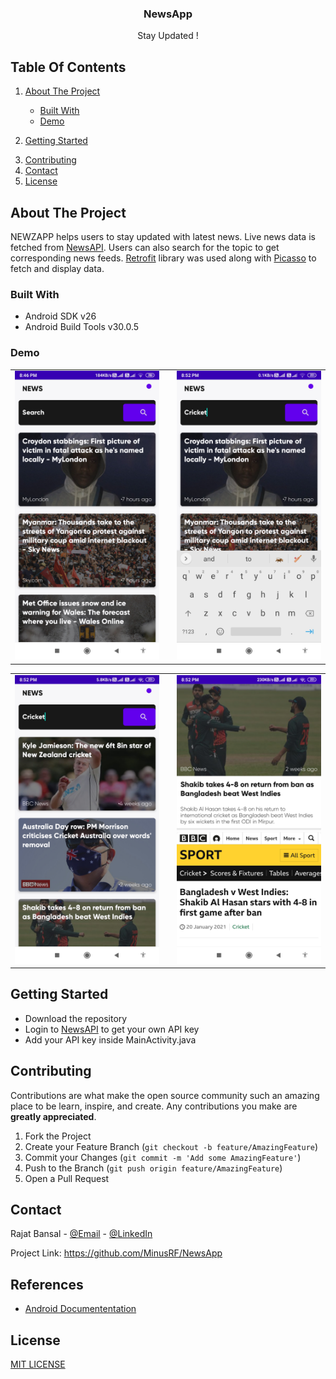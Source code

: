   <h3 align="center">NewsApp</h3>

  <p align="center">
    Stay Updated !
    <br />
  </p>
</p>




<!-- TABLE OF CONTENTS -->
Table Of Contents
-----------------

<show open="open">
<ol>
    <li>
      
<a href="#about-the-project">About The Project</a>
<ul>
        <li>
<a href="#built-with">Built With</a>
</li>
        <li>
<a href="#demo">Demo</a>
</li>
      </ul>
    </li>
    <li>
      
<a href="#getting-started">Getting Started</a>
</li>
    <li>
<a href="#contributing">Contributing</a>
</li> 
    <li>
<a href="#contact">Contact</a>
</li>
     <li>
<a href="#license">License</a>
</li>
  </ol>
</details>

<!-- ABOUT THE PROJECT -->
About The Project
-----------------

NEWZAPP helps users to stay updated with latest news. Live news data is
fetched from [NewsAPI](https://newsapi.org/). Users can also search for
the topic to get corresponding news feeds.
[Retrofit](https://square.github.io/retrofit/#:~:text=Retrofit%20is%20the%20class%20through,are%20turned%20into%20callable%20objects)
library was used along with [Picasso](https://square.github.io/picasso/)
to fetch and display data.

### Built With

-   Android SDK v26
-   Android Build Tools v30.0.5

### Demo
<table>
  <tr>
    <td valign="middle" ><img src="https://github.com/MinusRF/NewsApp/blob/master/Screenshot01.jpg" alt="Screenshot01" width="250"></td>
    <td valign="top" > </td>
    <td valign="middle"><img src="https://github.com/MinusRF/NewsApp/blob/master/Screenshot02.jpg" alt="Screenshot02" width="250"></td>
  </tr>
 </table>
 
 <table>
  <tr>
    <td valign="middle"><img src="https://github.com/MinusRF/NewsApp/blob/master/Screenshot03.jpg" alt="Screenshot03" width="250"></td>
    <td valign="top" > </td>
    <td valign="middle"><img src="https://github.com/MinusRF/NewsApp/blob/master/Screenshot04.jpg" alt="Screenshot04" width="250"></td>
  </tr>
 </table>

<!-- GETTING STARTED -->
Getting Started
---------------

- Download the repository
- Login to [NewsAPI](https://newsapi.org/) to get your own API key
- Add your API key inside MainActivity.java

<!-- CONTRIBUTING -->
Contributing
------------

Contributions are what make the open source community such an amazing
place to be learn, inspire, and create. Any contributions you make are
**greatly appreciated**.

1.  Fork the Project
2.  Create your Feature Branch
    (`git checkout -b feature/AmazingFeature`)
3.  Commit your Changes (`git commit -m 'Add some AmazingFeature'`)
4.  Push to the Branch (`git push origin feature/AmazingFeature`)
5.  Open a Pull Request

<!-- CONTACT -->
Contact
-------

Rajat Bansal - [@Email](rajatbansal16111998@gamil.com) -
[@LinkedIn](https://www.linkedin.com/in/rajat-bansal-829535170)

Project Link: <https://github.com/MinusRF/NewsApp>

References
----------

-   [Android Documententation](https://developer.android.com/docs)


License
-------

[MIT LICENSE](LICENSE)
